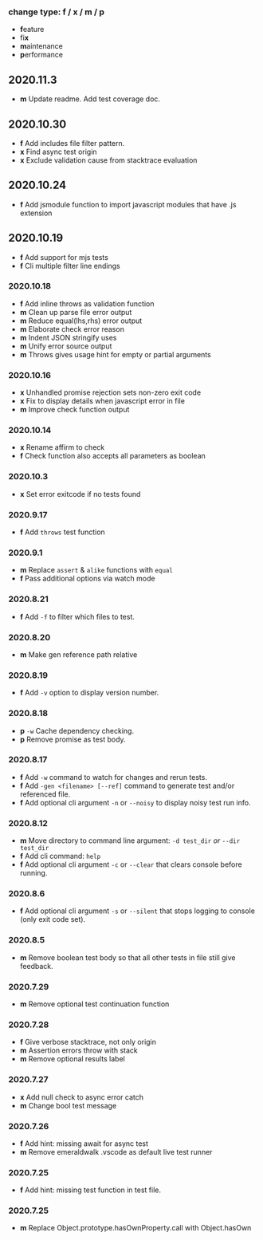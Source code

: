 ### change type: f / x / m / p
* **f**eature
* fi**x**
* **m**aintenance
* **p**erformance

## 2020.11.3

* **m** Update readme. Add test coverage doc.

## 2020.10.30

* **f** Add includes file filter pattern.
* **x** Find async test origin
* **x** Exclude validation cause from stacktrace evaluation

## 2020.10.24

* **f** Add jsmodule function to import javascript modules that have .js extension

## 2020.10.19

* **f** Add support for mjs tests
* **f** Cli multiple filter line endings

### 2020.10.18

* **f** Add inline throws as validation function
* **m** Clean up parse file error output
* **m** Reduce equal(lhs,rhs) error output
* **m** Elaborate check error reason
* **m** Indent JSON stringify uses
* **m** Unify error source output
* **m** Throws gives usage hint for empty or partial arguments

### 2020.10.16

* **x** Unhandled promise rejection sets non-zero exit code
* **x** Fix to display details when javascript error in file
* **m** Improve check function output

### 2020.10.14
* **x** Rename affirm to check
* **f** Check function also accepts all parameters as boolean

### 2020.10.3
* **x** Set error exitcode if no tests found 

### 2020.9.17
* **f** Add `throws` test function

### 2020.9.1
* **m** Replace `assert` & `alike` functions with `equal`
* **f** Pass additional options via watch mode

### 2020.8.21
* **f** Add `-f` to filter which files to test.

### 2020.8.20
* **m** Make gen reference path relative

### 2020.8.19
* **f** Add `-v` option to display version number.

### 2020.8.18
* **p** `-w` Cache dependency checking.
* **p** Remove promise as test body.

### 2020.8.17
* **f** Add `-w` command to watch for changes and rerun tests.
* **f** Add `-gen <filename> [--ref]` command to generate test and/or referenced file.
* **f** Add optional cli argument `-n` or `--noisy` to display noisy test run info.

### 2020.8.12

* **m** Move directory to command line argument: `-d test_dir` *or* `--dir test_dir`
* **f** Add cli command: `help`
* **f** Add optional cli argument `-c` or `--clear` that clears console before running.

### 2020.8.6

* **f** Add optional cli argument `-s` or `--silent` that stops logging to console (only exit code set).

### 2020.8.5

* **m** Remove boolean test body so that all other tests in file still give feedback.

### 2020.7.29

* **m** Remove optional test continuation function

### 2020.7.28

* **f** Give verbose stacktrace, not only origin
* **m** Assertion errors throw with stack
* **m** Remove optional results label

### 2020.7.27

* **x** Add null check to async error catch
* **m** Change bool test message

### 2020.7.26

 * **f** Add hint: missing await for async test
 * **m** Remove emeraldwalk .vscode as default live test runner

### 2020.7.25

 * **f** Add hint: missing test function in test file.

 ### 2020.7.25

 * **m** Replace Object.prototype.hasOwnProperty.call with Object.hasOwn